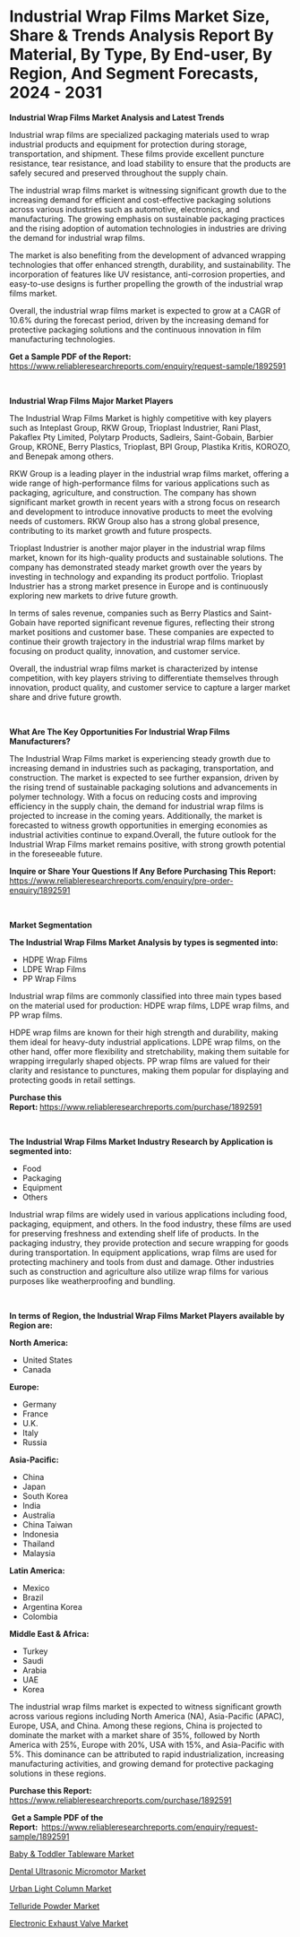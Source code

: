 <p><h1>Industrial Wrap Films Market Size, Share & Trends Analysis Report By Material, By Type, By End-user, By Region, And Segment Forecasts, 2024 - 2031</h1></p><p><strong>Industrial Wrap Films Market Analysis and Latest Trends</strong></p>
<p><p>Industrial wrap films are specialized packaging materials used to wrap industrial products and equipment for protection during storage, transportation, and shipment. These films provide excellent puncture resistance, tear resistance, and load stability to ensure that the products are safely secured and preserved throughout the supply chain.</p><p>The industrial wrap films market is witnessing significant growth due to the increasing demand for efficient and cost-effective packaging solutions across various industries such as automotive, electronics, and manufacturing. The growing emphasis on sustainable packaging practices and the rising adoption of automation technologies in industries are driving the demand for industrial wrap films.</p><p>The market is also benefiting from the development of advanced wrapping technologies that offer enhanced strength, durability, and sustainability. The incorporation of features like UV resistance, anti-corrosion properties, and easy-to-use designs is further propelling the growth of the industrial wrap films market.</p><p>Overall, the industrial wrap films market is expected to grow at a CAGR of 10.6% during the forecast period, driven by the increasing demand for protective packaging solutions and the continuous innovation in film manufacturing technologies.</p></p>
<p><strong>Get a Sample PDF of the Report:&nbsp;</strong> <a href="https://www.reliableresearchreports.com/enquiry/request-sample/1892591">https://www.reliableresearchreports.com/enquiry/request-sample/1892591</a></p>
<p>&nbsp;</p>
<p><strong>Industrial Wrap Films Major Market Players</strong></p>
<p><p>The Industrial Wrap Films Market is highly competitive with key players such as Inteplast Group, RKW Group, Trioplast Industrier, Rani Plast, Pakaflex Pty Limited, Polytarp Products, Sadleirs, Saint-Gobain, Barbier Group, KRONE, Berry Plastics, Trioplast, BPI Group, Plastika Kritis, KOROZO, and Benepak among others. </p><p>RKW Group is a leading player in the industrial wrap films market, offering a wide range of high-performance films for various applications such as packaging, agriculture, and construction. The company has shown significant market growth in recent years with a strong focus on research and development to introduce innovative products to meet the evolving needs of customers. RKW Group also has a strong global presence, contributing to its market growth and future prospects.</p><p>Trioplast Industrier is another major player in the industrial wrap films market, known for its high-quality products and sustainable solutions. The company has demonstrated steady market growth over the years by investing in technology and expanding its product portfolio. Trioplast Industrier has a strong market presence in Europe and is continuously exploring new markets to drive future growth.</p><p>In terms of sales revenue, companies such as Berry Plastics and Saint-Gobain have reported significant revenue figures, reflecting their strong market positions and customer base. These companies are expected to continue their growth trajectory in the industrial wrap films market by focusing on product quality, innovation, and customer service.</p><p>Overall, the industrial wrap films market is characterized by intense competition, with key players striving to differentiate themselves through innovation, product quality, and customer service to capture a larger market share and drive future growth.</p></p>
<p>&nbsp;</p>
<p><strong>What Are The Key Opportunities For Industrial Wrap Films Manufacturers?</strong></p>
<p><p>The Industrial Wrap Films market is experiencing steady growth due to increasing demand in industries such as packaging, transportation, and construction. The market is expected to see further expansion, driven by the rising trend of sustainable packaging solutions and advancements in polymer technology. With a focus on reducing costs and improving efficiency in the supply chain, the demand for industrial wrap films is projected to increase in the coming years. Additionally, the market is forecasted to witness growth opportunities in emerging economies as industrial activities continue to expand.Overall, the future outlook for the Industrial Wrap Films market remains positive, with strong growth potential in the foreseeable future.</p></p>
<p><strong>Inquire or Share Your Questions If Any Before Purchasing This Report:</strong> <a href="https://www.reliableresearchreports.com/enquiry/pre-order-enquiry/1892591">https://www.reliableresearchreports.com/enquiry/pre-order-enquiry/1892591</a></p>
<p>&nbsp;</p>
<p><strong>Market Segmentation</strong></p>
<p><strong>The Industrial Wrap Films Market Analysis by types is segmented into:</strong></p>
<p><ul><li>HDPE Wrap Films</li><li>LDPE Wrap Films</li><li>PP Wrap Films</li></ul></p>
<p><p>Industrial wrap films are commonly classified into three main types based on the material used for production: HDPE wrap films, LDPE wrap films, and PP wrap films. </p><p>HDPE wrap films are known for their high strength and durability, making them ideal for heavy-duty industrial applications. LDPE wrap films, on the other hand, offer more flexibility and stretchability, making them suitable for wrapping irregularly shaped objects. PP wrap films are valued for their clarity and resistance to punctures, making them popular for displaying and protecting goods in retail settings.</p></p>
<p><strong>Purchase this Report:&nbsp;</strong><a href="https://www.reliableresearchreports.com/purchase/1892591">https://www.reliableresearchreports.com/purchase/1892591</a></p>
<p>&nbsp;</p>
<p><strong>The Industrial Wrap Films Market Industry Research by Application is segmented into:</strong></p>
<p><ul><li>Food</li><li>Packaging</li><li>Equipment</li><li>Others</li></ul></p>
<p><p>Industrial wrap films are widely used in various applications including food, packaging, equipment, and others. In the food industry, these films are used for preserving freshness and extending shelf life of products. In the packaging industry, they provide protection and secure wrapping for goods during transportation. In equipment applications, wrap films are used for protecting machinery and tools from dust and damage. Other industries such as construction and agriculture also utilize wrap films for various purposes like weatherproofing and bundling.</p></p>
<p>&nbsp;</p>
<p><strong>In terms of Region, the Industrial Wrap Films Market Players available by Region are:</strong></p>
<p>
    <p> <strong> North America: </strong>
        <ul>
            <li>United States</li>
            <li>Canada</li>
        </ul>
        </p> 
    <p> <strong> Europe: </strong>
        <ul>
            <li>Germany</li>
            <li>France</li>
            <li>U.K.</li>
            <li>Italy</li>
            <li>Russia</li>
        </ul>
        </p> 
    <p> <strong> Asia-Pacific: </strong>
        <ul>
            <li>China</li>
            <li>Japan</li>
            <li>South Korea</li>
            <li>India</li>
            <li>Australia</li>
            <li>China Taiwan</li>
            <li>Indonesia</li>
            <li>Thailand</li>
            <li>Malaysia</li>
        </ul>
        </p> 
    <p> <strong> Latin America: </strong>
        <ul>
            <li>Mexico</li>
            <li>Brazil</li>
            <li>Argentina Korea</li>
            <li>Colombia</li>
        </ul>
        </p> 
    <p> <strong> Middle East & Africa: </strong>
        <ul>
            <li>Turkey</li>
            <li>Saudi</li>
            <li>Arabia</li>
            <li>UAE</li>
            <li>Korea</li>
        </ul>
    </p>
    </p>
<p><p>The industrial wrap films market is expected to witness significant growth across various regions including North America (NA), Asia-Pacific (APAC), Europe, USA, and China. Among these regions, China is projected to dominate the market with a market share of 35%, followed by North America with 25%, Europe with 20%, USA with 15%, and Asia-Pacific with 5%. This dominance can be attributed to rapid industrialization, increasing manufacturing activities, and growing demand for protective packaging solutions in these regions.</p></p>
<p><strong>Purchase this Report: </strong><a href="https://www.reliableresearchreports.com/purchase/1892591">https://www.reliableresearchreports.com/purchase/1892591</a></p>
<p>&nbsp;<strong>Get a Sample PDF of the Report:&nbsp;&nbsp;</strong><a href="https://www.reliableresearchreports.com/enquiry/request-sample/1892591">https://www.reliableresearchreports.com/enquiry/request-sample/1892591</a></p>
<p><strong></strong></p>
<p><p><a href="https://github.com/lataunyatinikmelvin59ilbd0dv/Market-Research-Report-List-1/blob/main/baby-toddler-tableware-market.md">Baby & Toddler Tableware Market</a></p><p><a href="https://simplistic-meeting-7ee.notion.site/Dental-Ultrasonic-Micromotor-Market-Size-Evaluating-its-Market-Trends-Growth-and-Projections-2024-79fef1ef53dc40618b82180602381d48">Dental Ultrasonic Micromotor Market</a></p><p><a href="https://fuschia-pecorino-a6d.notion.site/Urban-Light-Column-Market-Size-Market-Share-and-Global-Market-Analysis-Report-2024-2031-bd77418e39034c34958c685c31689230">Urban Light Column Market</a></p><p><a href="https://view.publitas.com/reportprime-1/telluride-powder-market-provides-detailed-segmentation-of-this-market-based-on-type-application-and-region-and-forecast-for-the-period-from-2024-2031/">Telluride Powder Market</a></p><p><a href="https://view.publitas.com/reportprime-1/electronic-exhaust-valve-market-analysis-examines-its-scope-on-growth-opportunities-and-forecasted-trends-spanning-from-2024-to-2031/">Electronic Exhaust Valve Market</a></p></p>